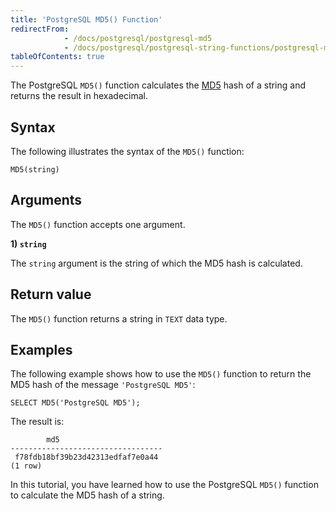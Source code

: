 ```yaml
---
title: 'PostgreSQL MD5() Function'
redirectFrom:
            - /docs/postgresql/postgresql-md5 
            - /docs/postgresql/postgresql-string-functions/postgresql-md5/
tableOfContents: true
---
```


The PostgreSQL `MD5()` function calculates the [MD5](https://en.wikipedia.org/wiki/MD5) hash of a string and returns the result in hexadecimal.



## Syntax



The following illustrates the syntax of the `MD5()` function:



```
MD5(string)
```



## Arguments



The `MD5()` function accepts one argument.



**1) `string`**



The `string` argument is the string of which the MD5 hash is calculated.



## Return value



The `MD5()` function returns a string in `TEXT` data type.



## Examples



The following example shows how to use the `MD5()` function to return the MD5 hash of the message `'PostgreSQL MD5'`:



```
SELECT MD5('PostgreSQL MD5');
```



The result is:



```
        md5
----------------------------------
 f78fdb18bf39b23d42313edfaf7e0a44
(1 row)
```



In this tutorial, you have learned how to use the PostgreSQL `MD5()` function to calculate the MD5 hash of a string.

